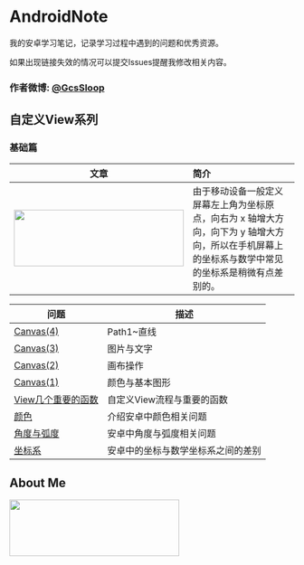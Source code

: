 # AndroidNote
我的安卓学习笔记，记录学习过程中遇到的问题和优秀资源。

如果出现链接失效的情况可以提交Issues提醒我修改相关内容。
### 作者微博: [@GcsSloop](http://weibo.com/GcsSloop)


## 自定义View系列

### 基础篇

文章 | 简介 
:---:|:---
<a href="https://github.com/GcsSloop/AndroidNote/blob/master/CustomView/Base/%5B1%5DCoordinateSystem.md" target="_blank"/><img src="http://ww4.sinaimg.cn/large/005Xtdi2jw1f1s7ulgixgj30rs0dwmzx.jpg" width=300 height=100 /> | 由于移动设备一般定义屏幕左上角为坐标原点，向右为 x 轴增大方向，向下为 y 轴增大方向，所以在手机屏幕上的坐标系与数学中常见的坐标系是稍微有点差别的。

 问题 | 描述
 --- | ---
 [Canvas(4)](https://github.com/GcsSloop/AndroidNote/blob/master/%E9%97%AE%E9%A2%98/Canvas/Path/Path(1).md) | Path1~直线
 [Canvas(3)](https://github.com/GcsSloop/AndroidNote/blob/master/%E9%97%AE%E9%A2%98/Canvas/Canvas(3).md) | 图片与文字
 [Canvas(2)](https://github.com/GcsSloop/AndroidNote/blob/master/%E9%97%AE%E9%A2%98/Canvas/Canvas(2).md) | 画布操作
 [Canvas(1)](https://github.com/GcsSloop/AndroidNote/blob/master/%E9%97%AE%E9%A2%98/Canvas/Canvas(1).md) | 颜色与基本图形
 [View几个重要的函数](https://github.com/GcsSloop/AndroidNote/blob/master/%E9%97%AE%E9%A2%98/View/%E8%87%AA%E5%AE%9A%E4%B9%89View%E5%87%A0%E4%B8%AA%E9%87%8D%E8%A6%81%E7%9A%84%E5%87%BD%E6%95%B0.md) | 自定义View流程与重要的函数
[颜色](https://github.com/GcsSloop/AndroidNote/blob/master/%E9%97%AE%E9%A2%98/%E9%A2%9C%E8%89%B2/%E9%A2%9C%E8%89%B2.md) | 介绍安卓中颜色相关问题
[角度与弧度](https://github.com/GcsSloop/AndroidNote/blob/master/%E9%97%AE%E9%A2%98/%E8%A7%92%E5%BA%A6%E4%B8%8E%E5%BC%A7%E5%BA%A6/%E8%A7%92%E5%BA%A6%E4%B8%8E%E5%BC%A7%E5%BA%A6.md) | 安卓中角度与弧度相关问题
[坐标系](https://github.com/GcsSloop/AndroidNote/blob/master/%E9%97%AE%E9%A2%98/%E5%9D%90%E6%A0%87%E7%B3%BB/%E5%9D%90%E6%A0%87%E7%B3%BB.md) | 安卓中的坐标与数学坐标系之间的差别

## About Me

<a href="https://github.com/GcsSloop/SloopBlog/blob/master/FINDME.md" target="_blank"> <img src="http://ww4.sinaimg.cn/large/005Xtdi2gw1f1qn89ihu3j315o0dwwjc.jpg" width=300 height=100 /> </a>

